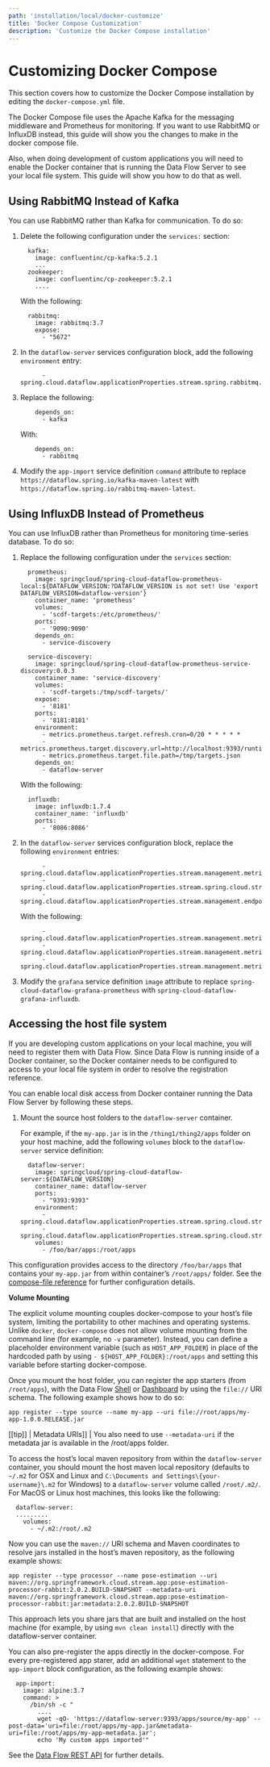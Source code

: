 ```yaml
---
path: 'installation/local/docker-customize'
title: 'Docker Compose Customization'
description: 'Customize the Docker Compose installation'
---
```


# Customizing Docker Compose

This section covers how to customize the Docker Compose installation by editing the `docker-compose.yml` file.

The Docker Compose file uses the Apache Kafka for the messaging middleware and Prometheus for monitoring.
If you want to use RabbitMQ or InfluxDB instead, this guide will show you the changes to make in the docker compose file.

Also, when doing development of custom applications you will need to enable the Docker container that is running the Data Flow Server to see your local file system. This guide will show you how to do that as well.

## Using RabbitMQ Instead of Kafka

You can use RabbitMQ rather than Kafka for communication. To do so:

1.  Delete the following configuration under the `services:` section:

          kafka:
            image: confluentinc/cp-kafka:5.2.1
            ...
          zookeeper:
            image: confluentinc/cp-zookeeper:5.2.1
            ....

    With the following:

          rabbitmq:
            image: rabbitmq:3.7
            expose:
              - "5672"

2.  In the `dataflow-server` services configuration block, add the
    following `environment` entry:

              - spring.cloud.dataflow.applicationProperties.stream.spring.rabbitmq.host=rabbitmq

3.  Replace the following:

            depends_on:
              - kafka

    With:

            depends_on:
              - rabbitmq

4.  Modify the `app-import` service definition `command` attribute to
    replace
    `https://dataflow.spring.io/kafka-maven-latest` with
    `https://dataflow.spring.io/rabbitmq-maven-latest`.

## Using InfluxDB Instead of Prometheus

You can use InfluxDB rather than Prometheus for monitoring time-series
database. To do so:

1.  Replace the following configuration under the `services` section:

          prometheus:
            image: springcloud/spring-cloud-dataflow-prometheus-local:${DATAFLOW_VERSION:?DATAFLOW_VERSION is not set! Use 'export DATAFLOW_VERSION=dataflow-version'}
            container_name: 'prometheus'
            volumes:
              - 'scdf-targets:/etc/prometheus/'
            ports:
              - '9090:9090'
            depends_on:
              - service-discovery

          service-discovery:
            image: springcloud/spring-cloud-dataflow-prometheus-service-discovery:0.0.3
            container_name: 'service-discovery'
            volumes:
              - 'scdf-targets:/tmp/scdf-targets/'
            expose:
              - '8181'
            ports:
              - '8181:8181'
            environment:
              - metrics.prometheus.target.refresh.cron=0/20 * * * * *
              - metrics.prometheus.target.discovery.url=http://localhost:9393/runtime/apps
              - metrics.prometheus.target.file.path=/tmp/targets.json
            depends_on:
              - dataflow-server

    With the following:

          influxdb:
            image: influxdb:1.7.4
            container_name: 'influxdb'
            ports:
              - '8086:8086'

2.  In the `dataflow-server` services configuration block, replace the
    following `environment` entries:

              - spring.cloud.dataflow.applicationProperties.stream.management.metrics.export.prometheus.enabled=true
              - spring.cloud.dataflow.applicationProperties.stream.spring.cloud.streamapp.security.enabled=false
              - spring.cloud.dataflow.applicationProperties.stream.management.endpoints.web.exposure.include=prometheus,info,health

    With the following:

              - spring.cloud.dataflow.applicationProperties.stream.management.metrics.export.influx.enabled=true
              - spring.cloud.dataflow.applicationProperties.stream.management.metrics.export.influx.db=myinfluxdb
              - spring.cloud.dataflow.applicationProperties.stream.management.metrics.export.influx.uri=http://influxdb:8086

3.  Modify the `grafana` service definition `image` attribute to replace
    `spring-cloud-dataflow-grafana-prometheus` with
    `spring-cloud-dataflow-grafana-influxdb`.

## Accessing the host file system

If you are developing custom applications on your local machine, you will need to register them with Data Flow.
Since Data Flow is running inside of a Docker container, so the Docker container needs to be configured to access to your local file system in order to resolve the registration reference.

You can enable local disk access from Docker container running the Data Flow Server by following these steps.

1.  Mount the source host folders to the `dataflow-server` container.

    For example, if the `my-app.jar` is in the `/thing1/thing2/apps`
    folder on your host machine, add the following `volumes` block to
    the `dataflow-server` service definition:

          dataflow-server:
            image: springcloud/spring-cloud-dataflow-server:${DATAFLOW_VERSION}
            container_name: dataflow-server
            ports:
              - "9393:9393"
            environment:
              - spring.cloud.dataflow.applicationProperties.stream.spring.cloud.stream.kafka.binder.brokers=kafka:9092
              - spring.cloud.dataflow.applicationProperties.stream.spring.cloud.stream.kafka.binder.zkNodes=zookeeper:2181
            volumes:
              - /foo/bar/apps:/root/apps

This configuration provides access to the directory `/foo/bar/apps` that contains your `my-app.jar` from within container’s `/root/apps/` folder.
See the [compose-file reference](https://docs.docker.com/compose/compose-file/compose-file-v2/) for further configuration details.

<!--TIP-->

**Volume Mounting**

The explicit volume mounting couples docker-compose to your host’s file system, limiting the portability to other machines and operating systems.
Unlike `docker`, `docker-compose` does not allow volume mounting from the command line (for example, no `-v` parameter).
Instead, you can define a placeholder environment variable (such as `HOST_APP_FOLDER`) in place of the hardcoded path by using `- ${HOST_APP_FOLDER}:/root/apps` and setting this variable before starting docker-compose.

<!--END_TIP-->

Once you mount the host folder, you can register the app starters (from `/root/apps`), with the Data Flow
[Shell](https://docs.spring.io/spring-cloud-dataflow/docs/current/reference/htmlsingle/#shell)
or
[Dashboard](https://docs.spring.io/spring-cloud-dataflow/docs/current/reference/htmlsingle/#dashboard-apps)
by using the `file://` URI schema. The following example shows how to do
so:

    app register --type source --name my-app --uri file://root/apps/my-app-1.0.0.RELEASE.jar

[[tip]] | Metadata URIs]]
| You also need to use `--metadata-uri` if the metadata jar is available in the /root/apps folder.

To access the host’s local maven repository from within the `dataflow-server` container, you should mount the host maven local repository (defaults to `~/.m2` for OSX and Linux and `C:\Documents and Settings\{your-username}\.m2` for Windows) to a `dataflow-server` volume called `/root/.m2/`. For MacOS or Linux host
machines, this looks like the following:

      dataflow-server:
      .........
        volumes:
          - ~/.m2:/root/.m2

Now you can use the `maven://` URI schema and Maven coordinates to
resolve jars installed in the host’s maven repository, as the following
example shows:

    app register --type processor --name pose-estimation --uri maven://org.springframework.cloud.stream.app:pose-estimation-processor-rabbit:2.0.2.BUILD-SNAPSHOT --metadata-uri maven://org.springframework.cloud.stream.app:pose-estimation-processor-rabbit:jar:metadata:2.0.2.BUILD-SNAPSHOT

This approach lets you share jars that are built and installed on the
host machine (for example, by using `mvn clean install`) directly with
the dataflow-server container.

You can also pre-register the apps directly in the docker-compose. For
every pre-registered app starer, add an additional `wget` statement to
the `app-import` block configuration, as the following example shows:

      app-import:
        image: alpine:3.7
        command: >
          /bin/sh -c "
            ....
            wget -qO- 'https://dataflow-server:9393/apps/source/my-app' --post-data='uri=file:/root/apps/my-app.jar&metadata-uri=file:/root/apps/my-app-metadata.jar';
            echo 'My custom apps imported'"

See the [Data Flow REST API](https://docs.spring.io/spring-cloud-dataflow/docs/current/reference/htmlsingle/#resources-registered-applications)
for further details.

